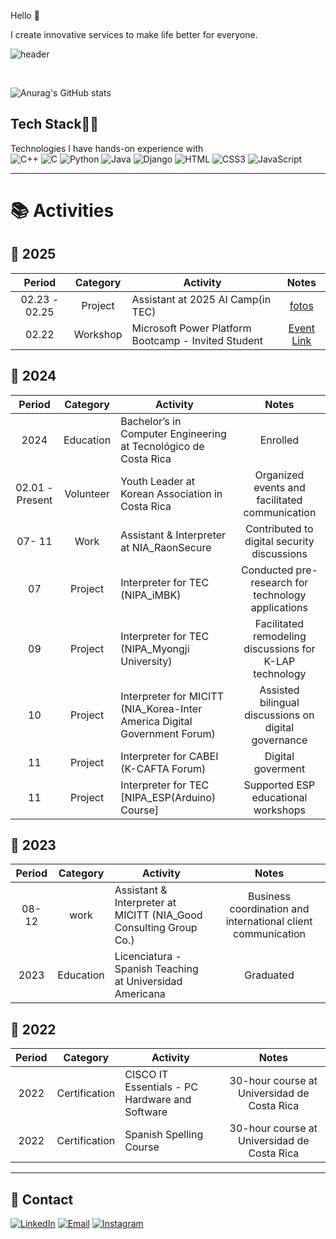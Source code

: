 
Hello 👋  

I create innovative services to make life better for everyone.

![header](https://capsule-render.vercel.app/api?type=rect&color=gradient&height=10)

<br>

![Anurag's GitHub stats](https://github-readme-stats.vercel.app/api?username=DIEGO-LEE-24&show_icons=true&theme=radical)

<!--
**This Dynamic Image's from -> [Capsule-Render](https://github.com/kyechan99/capsule-render) - Press F5!**
-->

<!--

![footer](https://capsule-render.vercel.app/api?type=wave&color=gradient&height=150&section=footer)
-->

## Tech Stack🚀🔥
Technologies I have hands-on experience with 
<br>
![C++](https://img.shields.io/badge/C++-00599C?style=flat-square&logo=c%2B%2B&logoColor=white)
![C](https://img.shields.io/badge/C-E2A9F3?style=flat-square&logo=C&logoColor=black)
![Python](https://img.shields.io/badge/Python-3766AB?style=flat-square&logo=Python&logoColor=white)
![Java](https://img.shields.io/badge/Java-2E2EFE?style=flat-square&logo=Java&logoColor=white)
![Django](https://img.shields.io/badge/Django-F7FE2E?style=flat-square&logo=Django&logoColor=black)
![HTML](https://img.shields.io/badge/HTML-FF0000?style=flat-square&logo=HTML5&logoColor=white)
![CSS3](https://img.shields.io/badge/CSS3-0431B4?style=flat-square&logo=CSS3&logoColor=white)
![JavaScript](https://img.shields.io/badge/JavaScript-FFBF00?style=flat-square&logo=Javascript&logoColor=white)

---
# 📚 Activities

## 🚩 2025

| Period | Category | Activity | Notes |
| :---: | :---: | ------ | :--: |
| 02.23 - 02.25 | Project | Assistant at 2025 AI Camp(in TEC) | [fotos](https://github.com/DIEGO-LEE-24/TEC_2025-1/tree/main/1_Actividades/2_AI_CAMP) |
| 02.22 | Workshop | Microsoft Power Platform Bootcamp - Invited Student | [Event Link](https://www.powerplatformbootcamp.com/2025/location-detail/?id=b461b559-73b6-ef11-95f5-000d3a0c14f8&city=Cartago) |

## 🚩 2024

| Period | Category | Activity | Notes |
| :---: | :---: | ------ | :--: |
| 2024 | Education | Bachelor’s in Computer Engineering at Tecnológico de Costa Rica | Enrolled |
| 02.01 - Present | Volunteer | Youth Leader at Korean Association in Costa Rica | Organized events and facilitated communication |
| 07- 11 | Work | Assistant & Interpreter at NIA_RaonSecure | Contributed to digital security discussions |
| 07 | Project | Interpreter for TEC (NIPA_iMBK) | Conducted pre-research for technology applications |
| 09 | Project | Interpreter for TEC (NIPA_Myongji University) | Facilitated remodeling discussions for K-LAP technology |
| 10 | Project | Interpreter for MICITT (NIA_Korea-Inter America Digital Government Forum) | Assisted bilingual discussions on digital governance |
| 11 | Project | Interpreter for CABEI (K-CAFTA Forum) | Digital goverment |
| 11 | Project | Interpreter for TEC [NIPA_ESP(Arduino) Course] | Supported ESP educational workshops |

## 🚩 2023

| Period | Category | Activity | Notes |
| :---: | :---: | ------ | :--: |
| 08- 12 | work | Assistant & Interpreter at MICITT (NIA_Good Consulting Group Co.) | Business coordination and international client communication |
| 2023 | Education | Licenciatura - Spanish Teaching at Universidad Americana | Graduated |

## 🚩 2022

| Period | Category | Activity | Notes |
| :---: | :---: | ------ | :--: |
| 2022 | Certification | CISCO IT Essentials - PC Hardware and Software | 30-hour course at Universidad de Costa Rica |
| 2022 | Certification | Spanish Spelling Course | 30-hour course at Universidad de Costa Rica |

---
## 🔗 Contact

[![LinkedIn](https://img.shields.io/badge/LinkedIn-blue?style=flat-square&logo=linkedin&logoColor=white&link=https://www.linkedin.com/in/diego-lee-98b9a1212/)](https://www.linkedin.com/in/diego-lee-98b9a1212/)
[![Email](https://img.shields.io/badge/Email-red?style=flat-square&logo=gmail&logoColor=white&link=mailto:s.lee.1@estudiantec.cr)](mailto:s.lee.1@estudiantec.cr)
[![Instagram](https://img.shields.io/badge/Instagram-purple?style=flat-square&logo=instagram&logoColor=white&link=https://www.instagram.com/coreanito_diego/)](https://www.instagram.com/coreanito_diego/)
